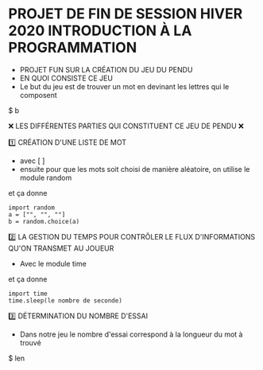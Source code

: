 # PROJET DE FIN DE SESSION HIVER 2020 INTRODUCTION À LA PROGRAMMATION
* PROJET FUN SUR LA CRÉATION DU JEU DU PENDU
* EN QUOI CONSISTE CE JEU
* Le but du jeu est de trouver un mot en devinant les lettres qui le composent

$ b

:x: LES DIFFÉRENTES PARTIES QUI CONSTITUENT CE JEU DE PENDU :x:

:one: CRÉATION D'UNE LISTE DE MOT
* avec [ ]
* ensuite pour que les mots soit choisi de manière aléatoire, on utilise le module random

et ça donne 
```
import random
a = ["", "", ""]
b = random.choice(a)
```

:two: LA GESTION DU TEMPS POUR CONTRÔLER LE FLUX D'INFORMATIONS QU'ON TRANSMET AU JOUEUR
* Avec le module time

et ça donne
```
import time
time.sleep(le nombre de seconde)
```


:three: DÉTERMINATION DU NOMBRE D'ESSAI

* Dans notre jeu le nombre d'essai correspond à la longueur du mot à trouvé

$ len
